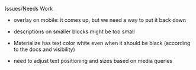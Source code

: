 Issues/Needs Work
  - overlay on mobile: it comes up, but we need a way to put it back down
  - descriptions on smaller blocks might be too small
  - Materialize has text color white even when it should be black (according to the docs and visibility)

  - need to adjust text positioning and sizes based on media queries